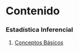 # Contenido


### Estadística Inferencial

1.  [Conceptos
    Básicos](./Contenido/1_Estadística_Inferencial/1_Conceptos_Básicos/doc.html)
